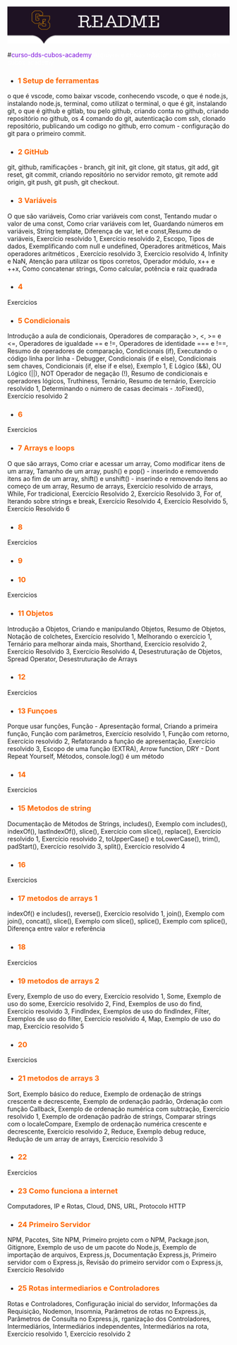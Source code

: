 
![README do curso](baner.png)

#<span style="color:#7F13DE">curso-dds-cubos-academy</span>
<span style="color:#fff">
Arquivos e coisas relacionadas ao curso da cubos academy


- ### <span style="color:#ff6600">1 Setup de ferramentas</span>

o que é vscode, como baixar vscode, conhecendo vscode, o que é node.js, instalando node.js, terminal, como utilizat o terminal, o que é git, instalando git, o que é github e gitlab, tou pelo github, criando conta no github, criando repositório no github, os 4 comando do git, autenticação com ssh, clonado repositório, publicando um codigo no github, erro comum - configuração do git para o primeiro commit.

- ### <span style="color:#ff6600">2 GitHub</span>

git, github, ramificações - branch, git init, git clone, git status, git add, git reset, git commit, criando repositório no servidor remoto, git remote add origin, git push, git push, git checkout.

- ### <span style="color:#ff6600">3 Variáveis</span>

O que são variáveis, Como criar variáveis com const, Tentando mudar o valor de uma const, Como criar variáveis com let, Guardando números em variáveis, String template, Diferença de var, let e const,Resumo de variáveis, Exercício resolvido 1, Exercício resolvido 2, Escopo, Tipos de dados, Exemplificando com null e undefined, Operadores aritméticos, Mais operadores aritméticos
, Exercício resolvido 3, Exercício resolvido 4, Infinity e NaN, Atenção para utilizar os tipos corretos, Operador módulo, x++ e ++x, Como concatenar strings, Como calcular, potência e raiz quadrada

- ### <span style="color:#ff6600">4</span>

Exercicios

- ### <span style="color:#ff6600">5 Condicionais</span>

Introdução a aula de condicionais, Operadores de comparação >, <, >= e <=, Operadores de igualdade == e !=, Operadores de identidade === e !==, Resumo de operadores de comparação, Condicionais (if), Executando o código linha por linha - Debugger, Condicionais (if e else), Condicionais sem chaves, Condicionais (if, else if e else), Exemplo 1, E Lógico (&&), OU Lógico (||), NOT Operador de negação (!), Resumo de condicionais e operadores lógicos, Truthiness, Ternário, Resumo de ternário, Exercício resolvido 1, Determinando o número de casas decimais - .toFixed(), Exercício resolvido 2

- ### <span style="color:#ff6600">6</span>

Exercicios

- ### <span style="color:#ff6600">7 Arrays e loops</span>

O que são arrays, Como criar e acessar um array, Como modificar itens de um array, Tamanho de um array, push() e pop() - inserindo e removendo itens ao fim de um array, shift() e unshift() - inserindo e removendo itens ao começo de um array, Resumo de arrays, Exercício resolvido de arrays, While, For tradicional, Exercício Resolvido 2, Exercício Resolvido 3, For of, Iterando sobre strings e break, Exercício Resolvido 4, Exercício Resolvido 5, Exercício Resolvido 6

- ### <span style="color:#ff6600">8</span>

Exercicios
- ### <span style="color:#ff6600">9</span>

- ### <span style="color:#ff6600">10</span>

Exercicios

- ### <span style="color:#ff6600">11 Objetos</span>
 
Introdução a Objetos, Criando e manipulando Objetos, Resumo de Objetos, Notação de colchetes, Exercício resolvido 1, Melhorando o exercício 1, Ternário para melhorar ainda mais, Shorthand, Exercício resolvido 2, Exercício Resolvido 3, Exercício Resolvido 4, Desestruturação de Objetos, Spread Operator, Desestruturação de Arrays

- ### <span style="color:#ff6600">12</span>

Exercicios

- ### <span style="color:#ff6600">13 Funçoes</span>

Porque usar funções, Função - Apresentação formal, Criando a primeira função, Função com parâmetros, Exercício resolvido 1, Função com retorno, Exercício resolvido 2, Refatorando a função de apresentação, Exercício resolvido 3, Escopo de uma função (EXTRA), Arrow function, DRY - Dont Repeat Yourself, Métodos, console.log() é um método

- ### <span style="color:#ff6600">14</span>

Exercicios

- ### <span style="color:#ff6600">15 Metodos de string</span>

Documentação de Métodos de Strings, includes(), Exemplo com includes(), indexOf(), lastIndexOf(), slice(), Exercício com slice(), replace(), Exercício resolvido 1, Exercício resolvido 2, toUpperCase() e toLowerCase(), trim(), padStart(), Exercício resolvido 3, split(), Exercício resolvido 4

- ### <span style="color:#ff6600">16</span>

Exercicios

- ### <span style="color:#ff6600">17 metodos de arrays 1</span>

indexOf() e includes(), reverse(), Exercício resolvido 1, join(), Exemplo com join(), concat(), slice(), Exemplo com slice(), splice(), Exemplo com splice(), Diferença entre valor e referência

- ### <span style="color:#ff6600">18</span>

Exercicios

- ### <span style="color:#ff6600">19 metodos de arrays 2</span>
Every, Exemplo de uso do every, Exercício resolvido 1, Some, Exemplo de uso do some, Exercício resolvido 2, Find, Exemplos de uso do find, Exercício resolvido 3, FindIndex, Exemplos de uso do findIndex, Filter, Exemplos de uso do filter, Exercício resolvido 4, Map, Exemplo de uso do map, Exercício resolvido 5

- ### <span style="color:#ff6600">20</span>

Exercicios

- ### <span style="color:#ff6600">21 metodos de arrays 3</span>

Sort, Exemplo básico do reduce, Exemplo de ordenação de strings crescente e decrescente, Exemplo de ordenação padrão, Ordenação com função Callback, Exemplo de ordenação numérica com subtração, Exercício resolvido 1, Exemplo de ordenação padrão de strings, Comparar strings com o localeCompare, Exemplo de ordenação numérica crescente e decrescente, Exercício resolvido 2, Reduce, Exemplo debug reduce, Redução de um array de arrays, Exercício resolvido 3

- ### <span style="color:#ff6600">22</span>

Exercicios

- ### <span style="color:#ff6600">23 Como funciona a internet</span>

Computadores, IP e Rotas, Cloud, DNS, URL, Protocolo HTTP

- ### <span style="color:#ff6600">24 Primeiro Servidor</span>
NPM, Pacotes, Site NPM, Primeiro projeto com o NPM, Package.json, Gitignore, Exemplo de uso de um pacote do Node.js, Exemplo de importação de arquivos, Express.js, Documentação Express.js, Primeiro servidor com o Express.js, Revisão do primeiro servidor com o Express.js, Exercício Resolvido

- ### <span style="color:#ff6600">25 Rotas intermediarios e Controladores</span>

Rotas e Controladores, Configuração inicial do servidor, Informações da Requisição, Nodemon, Insomnia, Parâmetros de rotas no Express.js, Parâmetros de Consulta no Express.js, rganização dos Controladores, Intermediários, Intermediários independentes, Intermediários na rota, Exercício resolvido 1, Exercício resolvido 2

</span>